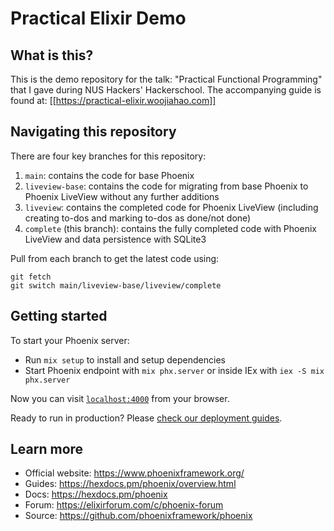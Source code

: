 # Practical Elixir Demo

## What is this?

This is the demo repository for the talk: "Practical Functional Programming" that I gave during
NUS Hackers' Hackerschool. The accompanying guide is found at:
[[https://practical-elixir.woojiahao.com]]

## Navigating this repository

There are four key branches for this repository:

1. `main`: contains the code for base Phoenix
2. `liveview-base`: contains the code for migrating from base Phoenix to Phoenix LiveView without
   any further additions
3. `liveview`: contains the completed code for Phoenix LiveView (including creating
   to-dos and marking to-dos as done/not done)
4. `complete` (this branch): contains the fully completed code with Phoenix LiveView and data
   persistence with SQLite3

Pull from each branch to get the latest code using:

```
git fetch
git switch main/liveview-base/liveview/complete
```

## Getting started

To start your Phoenix server:

  * Run `mix setup` to install and setup dependencies
  * Start Phoenix endpoint with `mix phx.server` or inside IEx with `iex -S mix phx.server`

Now you can visit [`localhost:4000`](http://localhost:4000) from your browser.

Ready to run in production? Please [check our deployment guides](https://hexdocs.pm/phoenix/deployment.html).

## Learn more

  * Official website: https://www.phoenixframework.org/
  * Guides: https://hexdocs.pm/phoenix/overview.html
  * Docs: https://hexdocs.pm/phoenix
  * Forum: https://elixirforum.com/c/phoenix-forum
  * Source: https://github.com/phoenixframework/phoenix